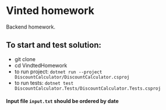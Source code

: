 # Vinted homework
Backend homework.

## To start and test solution:    
  - git clone
  - cd VindtedHomework
  - to run project: `dotnet run --project DiscountCalculator/DiscountCalculator.csproj`  
  - to run tests: `dotnet test DiscountCalculator.Tests/DiscountCalculator.Tests.csproj`  
  
#### Input file `input.txt` should be ordered by date
